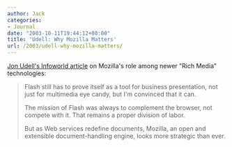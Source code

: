 ```yaml
---
author: Jack
categories:
- Journal
date: "2003-10-11T19:44:12+00:00"
title: 'Udell: Why Mozilla Matters'
url: /2003/udell-why-mozilla-matters/
---
```


[Jon Udell's Infoworld article][1] on Mozilla's role among newer "Rich Media" technologies:
  


> Flash still has to prove itself as a tool for business presentation, not just for multimedia eye candy, but I'm convinced that it can.
> 
> The mission of Flash was always to complement the browser, not compete with it. That remains a proper division of labor.
> 
> But as Web services redefine documents, Mozilla, an open and extensible document-handling engine, looks more strategic than ever.</blockquote>

 [1]: http://www.infoworld.com/article/03/10/10/40OPstrategic_1.html "October 10, 2003: By Jon Udell: Application Development"